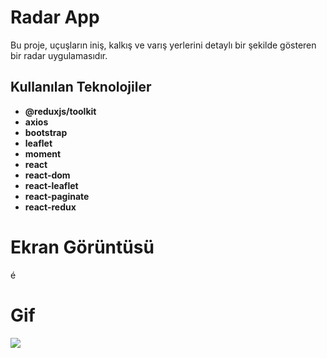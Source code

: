 # Radar App

Bu proje, uçuşların iniş, kalkış ve varış yerlerini detaylı bir şekilde gösteren bir radar uygulamasıdır.

## Kullanılan Teknolojiler

- **@reduxjs/toolkit**
- **axios**
- **bootstrap**
- **leaflet**
- **moment**
- **react**
- **react-dom**
- **react-leaflet**
- **react-paginate**
- **react-redux**

# Ekran Görüntüsü
é[](./public/Ekran%20Resmi%202024-07-13%2020.54.43.png)

# Gif

![](./public/Zight%20Recording%202024-07-13%20at%2008.49.55%20PM.gif)